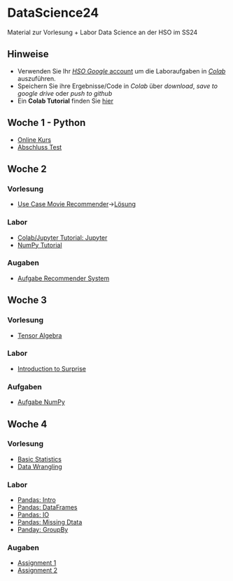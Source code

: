 # DataScience24
Material zur Vorlesung + Labor Data Science an der HSO im SS24

## Hinweise
* Verwenden Sie Ihr [*HSO Google* account](https://hilfe.cit.hs-offenburg.de/confluence/citpublic/google-workspace-hilfeseiten) um die Laboraufgaben in [*Colab*](https://colab.research.google.com) auszuführen.
* Speichern Sie ihre Ergebnisse/Code in *Colab* über *download*, *save to google drive* oder *push to github*
* Ein **Colab Tutorial** finden Sie [hier](https://colab.research.google.com/)

## Woche 1 - Python 
* [Online Kurs](https://elearning.hs-offenburg.de/moodle/course/view.php?id=6551)
* [Abschluss Test](https://elearning.hs-offenburg.de/moodle/mod/quiz/view.php?id=344672)

## Woche 2

### Vorlesung
* [Use Case Movie Recommender](https://colab.research.google.com/github/keuperj/DataScience24/blob/main/week_2/UseCase_RecommendationSystems.ipynb)->[Lösung](https://colab.research.google.com/github/keuperj/DataScience24/blob/main/week_2/Assignment_2_solution.ipynb)


### Labor
* [Colab/Jupyter Tutorial: Jupyter](https://colab.research.google.com/github/keuperj/DataScience24/blob/main/week_2/00_Jupyter-Intro.ipynb)
* [NumPy Tutorial](https://colab.research.google.com/github/keuperj/DataScience24/blob/main/week_2/Introduction_to__Numpy.ipynb)

### Augaben
* [Aufgabe Recommender System](https://colab.research.google.com/github/keuperj/DataScience24/blob/main/week_2/Assignment_2_recommender.ipynb)

## Woche 3

### Vorlesung
* [Tensor Algebra](https://colab.research.google.com/github/keuperj/DataScience24/blob/main/week_3/Tensor_Algebra.ipynb)

### Labor
* [Introduction to Surprise](https://colab.research.google.com/github/keuperj/DataScience24/blob/main/week_3/Surprise.ipynb) 

### Aufgaben 
* [Aufgabe NumPy](https://colab.research.google.com/github/keuperj/DataScience24/blob/main/week_3/Assignment_3_numpy.ipynb)

## Woche 4

### Vorlesung
* [Basic Statistics](https://colab.research.google.com/github/keuperj/DataScience24/blob/main/week_4/Basic_Statistics.ipynb)
* [Data Wrangling](https://colab.research.google.com/github/keuperj/DataScience24/blob/main/week_4/Data_Wrangling.ipynb)

### Labor
* [Pandas: Intro](https://colab.research.google.com/github/keuperj/DataScience24/blob/main/week_4/Lab_01_pandas_Intro.ipynb)
* [Pandas: DataFrames](https://colab.research.google.com/github/keuperj/DataScience24/blob/main/week_4/Lab_02_pandas_DataFrame.ipynb)
* [Pandas: IO](https://colab.research.google.com/github/keuperj/DataScience24/blob/main/week_4/Lab_03_pandas_IO.ipynb)
* [Pandas: Missing Dtata](https://colab.research.google.com/github/keuperj/DataScience24/blob/main/week_4/Lab_04_pandas_MissingData.ipynb)
* [Panday: GroupBy](https://colab.research.google.com/github/keuperj/DataScience24/blob/main/week_4/Lab_05_pandas_Group_by.ipynb)


### Augaben
* [Assignment 1](https://colab.research.google.com/github/keuperj/DataScience24/blob/main/week_4/Assignment_1.ipynb) 
* [Assignment 2](https://colab.research.google.com/github/keuperj/DataScience24/blob/main/week_4/Assignment_3.ipynb)
  
